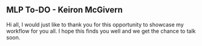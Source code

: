 ## MLP To-DO - Keiron McGivern

Hi all, I would just like to thank you for this opportunity to showcase my workflow for you all. I hope this finds you well and we get the chance to talk soon.
